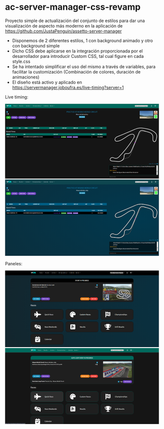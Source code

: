 # ac-server-manager-css-revamp

Proyecto simple de actualización del conjunto de estilos para dar una visualización de aspecto más moderno en la aplicación de https://github.com/JustaPenguin/assetto-server-manager
* Disponemos de 2 diferentes estilos, 1 con background animado y otro con background simple
* Dicho CSS debe aplicarse en la integración proporcionada por el desarrollador para introducir Custom CSS, tal cual figure en cada style.css
* Se ha intentado simplificar el uso del mismo a través de variables, para facilitar la customización (Combinación de colores, duración de animaciones)
* El diseño está activo y aplicado en https://servermanager.joboufra.es/live-timing?server=1

Live timing: 

![Live timing - Básico](image-1.png)
![Live timing - Background animado](image-2.png)


Paneles:

![Panel menú principal](image-3.png)
![Panel menú principal](image-4.png)
